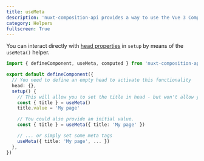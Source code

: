 ```yaml
---
title: useMeta
description: 'nuxt-composition-api provides a way to use the Vue 3 Composition API with Nuxt-specific features.'
category: Helpers
fullscreen: True
---
```


You can interact directly with [head properties](https://nuxtjs.org/api/pages-head/) in `setup` by means of the `useMeta()` helper.

```ts
import { defineComponent, useMeta, computed } from 'nuxt-composition-api'

export default defineComponent({
  // You need to define an empty head to activate this functionality
  head: {},
  setup() {
    // This will allow you to set the title in head - but won't allow you to read its state outside of this component.
    const { title } = useMeta()
    title.value = 'My page'

    // You could also provide an initial value.
    const { title } = useMeta({ title: 'My page' })

    // ... or simply set some meta tags
    useMeta({ title: 'My page', ... })
  },
})
```
